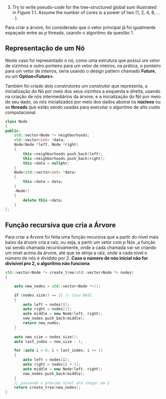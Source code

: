 3. Try to write pseudo-code for the tree-structured global sum illustrated in
Figure 1.1. Assume the number of cores is a power of two (1, 2, 4, 8, . . . ).


Para criar a árvore, foi considerado que o vetor principal já foi igualmente espaçado entre as _p_ threads, usando o algoritmo da questão 1.


## Representação de um Nó

Neste caso foi representado o nó, como uma estrutura que possui um vetor de vizinhos e outro ponteiro para um vetor de inteiros, na prática,
o ponteiro para um vetor de inteiros, seria usando o design pattern chamado **Future**, ou um **Option\<Future\>**. 

Também foi criado dois construtores um construtor que representa,
a inicialização do Nó por meio dos seus vizinhos a esquerda e direita,
usando na criação de nós intermediários  da árvore, e a inicialização
do Nó por meio do seu dado, os nós inicializados por meio dos dados
abstrai os **núcleos** ou as **threads** que estão sendo usadas para
executar o algoritmo de alto custo computacional. 

```c++
class Node
{
public:
    std::vector<Node *> neighborhoods;
    std::vector<int> *data;
    Node(Node *left, Node *right)
    {
        this->neighborhoods.push_back(left);
        this->neighborhoods.push_back(right);
        this->data = nullptr;
    }
    Node(std::vector<int> *data)
    {
        this->data = data;
    }
    ~Node()
    {
        delete this->data;
    }
};

```
## Função recursiva que cria a Árvore

Para criar a Árvore foi feita uma função recursiva que
a partir do nível mais baixo da árvore cria a raiz, ou seja,
a partir um vetor com _p_ Nós ,a função vai sendo chamada recursivamente,
onde a cada chamada vai-se criando um nível acima da árvore, até
que se atinja a raiz, onde a cada nível o número de nós é dividido
por 2. **Caso o número de nós inicial não for divisível pro 2, o algoritmo não funciona**

```c++
std::vector<Node *> create_tree(std::vector<Node *> nodes)
{

    auto new_nodes = std::vector<Node *>();

    if (nodes.size() == 2) // Caso BASE
    {
        auto left = nodes[0];
        auto right = nodes[1];
        auto middle = new Node(left, right);
        new_nodes.push_back(middle);
        return new_nodes;
    }
    
    auto new_size = nodes.size();
    auto last_index = new_size - 1;

    for (auto i = 0; i < last_index; i += 2)
    {
        auto left = nodes[i];
        auto right = nodes[i + 1];
        auto middle = new Node(left, right);
        new_nodes.push_back(middle);
    }
    // passando o próximo nível até chegar em 2
    return create_tree(new_nodes);
}
```